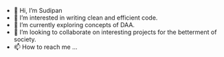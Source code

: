 - 👋 Hi, I’m Sudipan
- 👀 I’m interested in writing clean and efficient code.
- 🌱 I’m currently exploring concepts of DAA.
- 💞️ I’m looking to collaborate on interesting projects for the betterment of society.
- 📫 How to reach me ...

<!---
sudipanpodder/sudipanpodder is a ✨ special ✨ repository because its `README.md` (this file) appears on your GitHub profile.
You can click the Preview link to take a look at your changes.
--->

